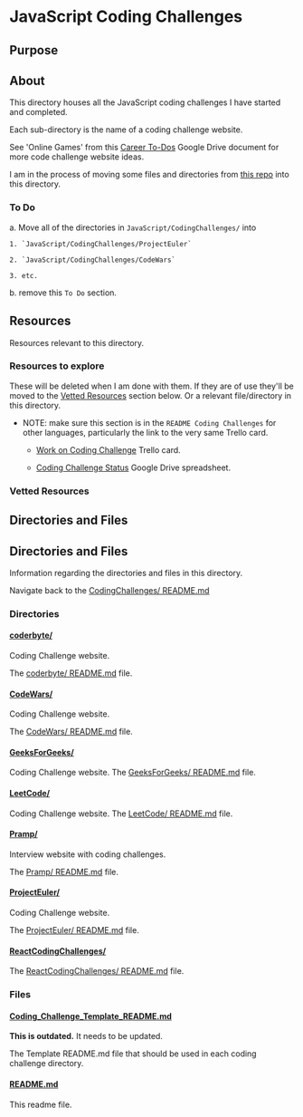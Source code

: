 # JavaScript Coding Challenges

## Purpose

<!-- The purpose of this directory is to [...]. -->

## About

<!-- This directory houses information about [name_of_the_directory_that_this_readme_file_is_in]. -->

<!-- [Some information about this directory.] -->

This directory houses all the JavaScript coding challenges I have started and completed.

Each sub-directory is the name of a coding challenge website.

See 'Online Games' from this [Career To-Dos](https://docs.google.com/document/d/1K-FDmLzGuYkasZpv9A1gTEV396rtWAi1bnCDh2uE7Q0/edit#) Google Drive document for more code challenge website ideas.

I am in the process of moving some files and directories from [this repo](https://github.com/JamieBort/CodeChallenges) into this directory.

### To Do

a. Move all of the directories in `JavaScript/CodingChallenges/` into

    1. `JavaScript/CodingChallenges/ProjectEuler`

    2. `JavaScript/CodingChallenges/CodeWars`

    3. etc.

b. remove this `To Do` section.

## Resources

Resources relevant to this directory.

### Resources to explore

These will be deleted when I am done with them. If they are of use they'll be moved to the [Vetted Resources](#vetted-resources) section below. Or a relevant file/directory in this directory.

- NOTE: make sure this section is in the `README Coding Challenges` for other languages, particularly the link to the very same Trello card.

  - [Work on Coding Challenge](https://trello.com/c/XJ6fIH6Z/153-work-on-coding-challenge) Trello card.

  - [Coding Challenge Status](https://docs.google.com/spreadsheets/d/10YrY8K-pfzFaiObyjOPFbDnwkBQdjMw7VCdLe7lx2tQ/edit#gid=0) Google Drive spreadsheet.

### Vetted Resources

## Directories and Files

## Directories and Files

Information regarding the directories and files in this directory.

Navigate back to the [CodingChallenges/ README.md](../README.md)

### Directories

#### [coderbyte/](./coderbyte/)

Coding Challenge website.

The [coderbyte/ README.md](./coderbyte/README.md) file.

#### [CodeWars/](./CodeWars/)

Coding Challenge website.

The [CodeWars/ README.md](./CodeWars/README.md) file.

#### [GeeksForGeeks/](./GeeksForGeeks/)

Coding Challenge website.
The [GeeksForGeeks/ README.md](./GeeksForGeeks/README.md) file.

#### [LeetCode/](./LeetCode/)

Coding Challenge website.
The [LeetCode/ README.md](./LeetCode/README.md) file.

#### [Pramp/](./Pramp/)

Interview website with coding challenges.

The [Pramp/ README.md](./Pramp/README.md) file.

#### [ProjectEuler/](./ProjectEuler/)

Coding Challenge website.

The [ProjectEuler/ README.md](./ProjectEuler/README.md) file.

#### [ReactCodingChallenges/](./ReactCodingChallenges/)

<!-- [About_this_directory.]

[More_info_about_this_directory.] -->

The [ReactCodingChallenges/ README.md](./ReactCodingChallenges/README.md) file.

### Files

#### [Coding_Challenge_Template_README.md](./Coding_Challenge_Template_README.md)

**This is outdated.** It needs to be updated.

The Template README.md file that should be used in each coding challenge directory.

#### [README.md](./README.md)

This readme file.
